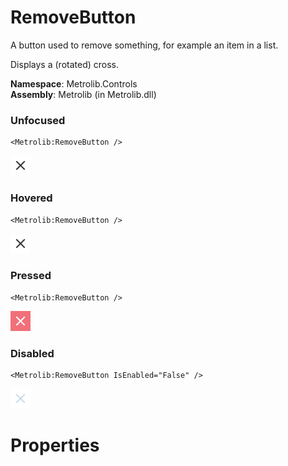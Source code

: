 # RemoveButton  

A button used to remove something, for example an item in a list.

Displays a (rotated) cross.

**Namespace**: Metrolib.Controls  
**Assembly**: Metrolib (in Metrolib.dll)  

### Unfocused

```xaml
<Metrolib:RemoveButton />
```
![Image of RemoveButton, Unfocused](Unfocused.png)

### Hovered

```xaml
<Metrolib:RemoveButton />
```
![Image of RemoveButton, Hovered](Hovered.png)

### Pressed

```xaml
<Metrolib:RemoveButton />
```
![Image of RemoveButton, Pressed](Pressed.png)

### Disabled

```xaml
<Metrolib:RemoveButton IsEnabled="False" />
```
![Image of RemoveButton, Disabled](Disabled.png)

# Properties  

